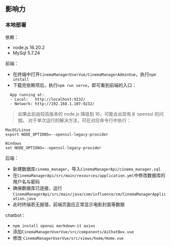 ## 影响力
### 本地部署
依赖：
- node.js 16.20.2
- MySql 5.7.24

前端：
- 在终端中打开`CinemaManagerUserVue/CinemaManagerAdminVue`，执行`npm install`
- 下载完依赖项后，执行`npm run serve`，即可看到前端的入口：
```
  App running at:
  - Local:   http://localhost:9232/ 
  - Network: http://192.168.1.107:9232/
```
> 如果此前由较高版本的 node.js 降级到 16，可能会出现有关 openssl 的问题。
> 对于单次运行的解决方法，可在对应命令行中执行：
```
MacOS/Linux
export NODE_OPTIONS=--openssl-legacy-provider

Windows
set NODE_OPTIONS=--openssl-legacy-provider
```

后端：
- 新建数据库`cinema_manager`，导入`CinemaManagerApi/cinema_manager.sql`
- 在`CinemaManagerApi/src/main/resources/application.yml`中修改数据库的用户名与密码
- 确保数据库已连接，运行`CinemaManagerApi/src/main/java/com/influence/cm/CinemaManagerApplication.java`
- 此时终端若无报错，前端页面应正常显示电影封面等数据


chatbot：
- `npm install openai markdown-it axios`
- 添加`CinemaManagerUserVue/src/components/AiChatBox.vue`
- 修改 `CinemaManagerUserVue/src/views/home/Home.vue`